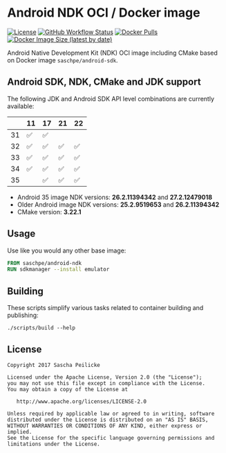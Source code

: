 # Android NDK OCI / Docker image

[![License](https://img.shields.io/github/license/saschpe/docker-android-ndk)](https://opensource.org/licenses/Apache-2.0)
[![GitHub Workflow Status](https://img.shields.io/github/actions/workflow/status/saschpe/docker-android-ndk/ci.yml?branch=main)](https://github.com/saschpe/docker-android-ndk/actions?query=branch%3Amain++)
[![Docker Pulls](https://img.shields.io/docker/pulls/saschpe/android-ndk)](https://hub.docker.com/r/saschpe/android-ndk)
[![Docker Image Size (latest by date)](https://img.shields.io/docker/image-size/saschpe/android-ndk)](https://hub.docker.com/r/saschpe/android-ndk)

Android Native Development Kit (NDK) OCI image including CMake based on
Docker image `saschpe/android-sdk`.

## Android SDK, NDK, CMake and JDK support

The following JDK and Android SDK API level combinations are currently
available:

|    | 11 | 17 | 21 | 22 |
|----|----|----|----|----|
| 31 | ✅  | ✅  |    |    |
| 32 | ✅  | ✅  | ✅  | ✅  |
| 33 | ✅  | ✅  | ✅  | ✅  |
| 34 | ✅  | ✅  | ✅  | ✅  |
| 35 |    | ✅  | ✅  | ✅  |

* Android 35 image NDK versions: __26.2.11394342__ and __27.2.12479018__
* Older Android image NDK versions: __25.2.9519653__ and __26.2.11394342__
* CMake version: __3.22.1__

## Usage

Use like you would any other base image:

```Dockerfile
FROM saschpe/android-ndk
RUN sdkmanager --install emulator
```

## Building

These scripts simplify various tasks related to container building and
publishing:

```shell
./scripts/build --help
```

## License

    Copyright 2017 Sascha Peilicke

    Licensed under the Apache License, Version 2.0 (the "License");
    you may not use this file except in compliance with the License.
    You may obtain a copy of the License at

       http://www.apache.org/licenses/LICENSE-2.0

    Unless required by applicable law or agreed to in writing, software
    distributed under the License is distributed on an "AS IS" BASIS,
    WITHOUT WARRANTIES OR CONDITIONS OF ANY KIND, either express or implied.
    See the License for the specific language governing permissions and
    limitations under the License.
